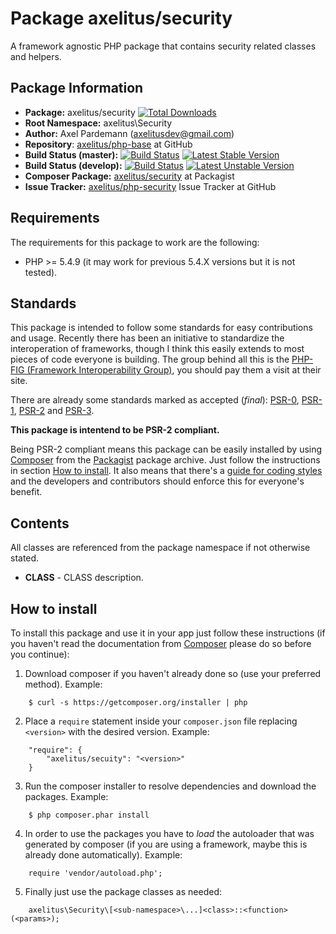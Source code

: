# Package axelitus/security

A framework agnostic PHP package that contains security related classes and helpers.

## Package Information

* **Package:** axelitus/security [![Total Downloads](https://poser.pugx.org/axelitus/security/downloads.png)](https://packagist.org/packages/axelitus/security)
* **Root Namespace:** axelitus\Security
* **Author:** Axel Pardemann (axelitusdev@gmail.com)
* **Repository**: [axelitus/php-base](https://github.com/axelitus/php-security "axelitus/php-security at GitHub") at GitHub
* **Build Status (master):** [![Build Status](https://secure.travis-ci.org/axelitus/php-security.png?branch=master)](http://travis-ci.org/axelitus/php-security) [![Latest Stable Version](https://poser.pugx.org/axelitus/security/v/stable.png)](https://packagist.org/packages/axelitus/security)
* **Build Status (develop):** [![Build Status](https://secure.travis-ci.org/axelitus/php-security.png?branch=develop)](http://travis-ci.org/axelitus/php-security) [![Latest Unstable Version](https://poser.pugx.org/axelitus/security/v/unstable.png)](https://packagist.org/packages/axelitus/security)
* **Composer Package:** [axelitus/security](http://packagist.org/packages/axelitus/security "axelitus/security at Packagist") at Packagist
* **Issue Tracker:** [axelitus/php-security](https://github.com/axelitus/php-security/issues "axelitus/php-security Issue Tracker at GitHub") Issue Tracker at GitHub

## Requirements

The requirements for this package to work are the following:

* PHP >= 5.4.9 (it may work for previous 5.4.X versions but it is not tested).

## Standards

This package is intended to follow some standards for easy contributions and usage. Recently there has been an initiative to standardize the interoperation of frameworks, though I think this easily extends to most pieces of code everyone is building. The group behind all this is the [PHP-FIG (Framework Interoperability Group)](http://www.php-fig.org), you should pay them a visit at their site.

There are already some standards marked as accepted (_final_): [PSR-0](https://github.com/php-fig/fig-standards/blob/master/accepted/PSR-0.md), [PSR-1](https://github.com/php-fig/fig-standards/blob/master/accepted/PSR-1-basic-coding-standard.md), [PSR-2](https://github.com/php-fig/fig-standards/blob/master/accepted/PSR-2-coding-style-guide.md) and [PSR-3](https://github.com/php-fig/fig-standards/blob/master/accepted/PSR-3-logger-interface.md).

**This package is intentend to be PSR-2 compliant.**

Being PSR-2 compliant means this package can be easily installed by using [Composer](getcomposer.org) from the [Packagist](http://packagist.org) package archive. Just follow the instructions in section [How to install](#how-to-install). It also means that there's a [guide for coding styles](https://github.com/php-fig/fig-standards/blob/master/accepted/PSR-2-coding-style-guide.md) and the developers and contributors should enforce this for everyone's benefit.

## Contents

All classes are referenced from the package namespace if not otherwise stated.

 - **CLASS** - CLASS description.

## How to install

To install this package and use it in your app just follow these instructions (if you haven't read the documentation from [Composer](http://getcomposer.org) please do so before you continue):

1. Download composer if you haven't already done so (use your preferred method). Example:
```
    $ curl -s https://getcomposer.org/installer | php
```

2. Place a `require` statement inside your `composer.json` file replacing `<version>` with the desired version. Example:
```
    "require": {
        "axelitus/secuity": "<version>"
    }
```

3. Run the composer installer to resolve dependencies and download the packages. Example:
```
    $ php composer.phar install
```

4. In order to use the packages you have to _load_ the autoloader that was generated by composer (if you are using a framework, maybe this is already done automatically). Example:
```
    require 'vendor/autoload.php';
```

5. Finally just use the package classes as needed:
```
    axelitus\Security\[<sub-namespace>\...]<class>::<function>(<params>);
```
